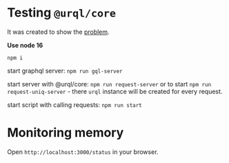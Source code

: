# Testing `@urql/core`
It was created to show the [problem](https://github.com/urql-graphql/urql/issues/2355).

<b>Use node 16</b>

`npm i`

start graphql server: `npm run gql-server`

start server with @urql/core:  `npm run request-server`
or to start `npm run request-uniq-server` - there `urql` instance will be created for every request.

start script with calling requests: `npm run start`

# Monitoring memory
Open `http://localhost:3000/status` in your browser.
